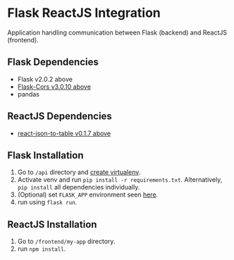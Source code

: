 # Flask ReactJS Integration

Application handling communication between Flask (backend) and ReactJS (frontend).

## Flask Dependencies
- Flask v2.0.2 above
- [Flask-Cors v3.0.10 above](https://flask-cors.readthedocs.io/en/latest/)
- pandas

## ReactJS Dependencies
- [react-json-to-table v0.1.7 above](https://www.npmjs.com/package/react-json-to-table)

## Flask Installation
1. Go to `/api` directory and [create virtualenv](https://flask.palletsprojects.com/en/2.0.x/installation/).
2. Activate venv and run `pip install -r requirements.txt`. Alternatively, `pip install` all dependencies individually.
3. (Optional) set `FLASK_APP` environment seen [here](https://flask.palletsprojects.com/en/2.0.x/quickstart/).
4. run using `flask run`.

## ReactJS Installation
1. Go to `/frontend/my-app` directory.
2. run `npm install`.
